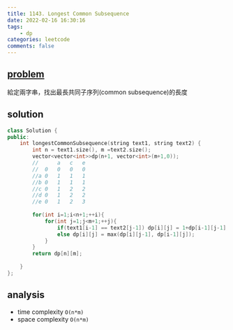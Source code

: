 ```yaml
---
title: 1143. Longest Common Subsequence
date: 2022-02-16 16:30:16
tags:  
    - dp
categories: leetcode
comments: false
---
```



## [problem](https://leetcode.com/problems/longest-common-subsequence/)

給定兩字串，找出最長共同子序列(common subsequence)的長度

## solution


```c++
class Solution {
public:
    int longestCommonSubsequence(string text1, string text2) {
        int n = text1.size(), m =text2.size();
        vector<vector<int>>dp(n+1, vector<int>(m+1,0));
        //      a   c   e
        //  0   0   0   0   
        //a 0   1   1   1    
        //b 0   1   1   1
        //c 0   1   2   2
        //d 0   1   2   2
        //e 0   1   2   3
        
        for(int i=1;i<n+1;++i){
            for(int j=1;j<m+1;++j){
                if(text1[i-1] == text2[j-1]) dp[i][j] = 1+dp[i-1][j-1];
                else dp[i][j] = max(dp[i][j-1], dp[i-1][j]);
            }
        }
        return dp[n][m];
        
    }
};
```

## analysis
- time complexity `O(n*m)`
- space complexity `O(n*m)`